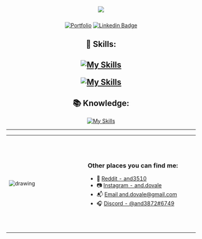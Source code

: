 
<h1 align="center"> </h1>

<h1 align="center">
    <img src="https://readme-typing-svg.herokuapp.com/?font=Righteous&size=55&center=true&vCenter=true&width=600&height=70&duration=3000&lines=Hi+There!+👋;+I'm+Anderson+🙋🏽‍♂️!;" />   
</h1>

<div align="center">

[![Portfolio](https://img.shields.io/badge/MY%20PORTFOLIO-blue?style=for-the-badge&color=%23ee1611)](https://and3510.github.io/)
[![Linkedin Badge](https://img.shields.io/badge/-Linkedin-blue?style=for-the-badge&logo=Linkedin&logoColor=white)](https://www.linkedin.com/in/anderson-do-vale-b9749426b/)





</div>



<h2 align="center">💪 Skills:<h2>  
  
<div align="center">

[![My Skills](https://skillicons.dev/icons?i=github,java,python,html,css,linux,ubuntu,fastapi)](https://skillicons.dev)

[![My Skills](https://skillicons.dev/icons?i=firebase,windows,postman,flutter,git,docker,k8s,figma,vscode,idea,gitlab)](https://skillicons.dev)


</div>


<h2 align="center">📚 Knowledge:</h2> 

<div align="center">

[![My Skills](https://skillicons.dev/icons?i=typescript,javascript,react,kali,bash,django,arduino,mysql,nginx,dart,postgres,redis,rabbitmq)](https://skillicons.dev)


</div>

---

<table border="0" cellspacing="0" cellpadding="0" >
  <tr>
    <td style="border: 0"; width="250px">
        <img src="./duck.jpeg" alt="drawing" width="300" height="250" />
    </td>
    <td width="300px">
      <h3>Other places you can find me:</h3>
      <ul>
        <li>
          🤖 <a href="https://www.reddit.com/user/and3510/"
          >Reddit - and3510</a>
        </li>
        <li>
          📷 <a href="https://www.instagram.com/and.dovale/">Instagram - and.dovale</a>
        </li>
        <li>
          📬 <a href="#">Email and.dovale@gmail.com</a>
        </li>
        <li>
          🎧 <a href="#"
          > Discord - @and3872#6749 </a>
        </li>
      </ul>
    </td>
    <td>
      <img src="./coding.gif" alt="drawing" width="350" height="250"/> 
    </td>
  </tr>
</table>








